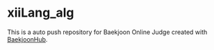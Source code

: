 # xiiLang_alg
This is a auto push repository for Baekjoon Online Judge created with [BaekjoonHub](https://github.com/BaekjoonHub/BaekjoonHub).
